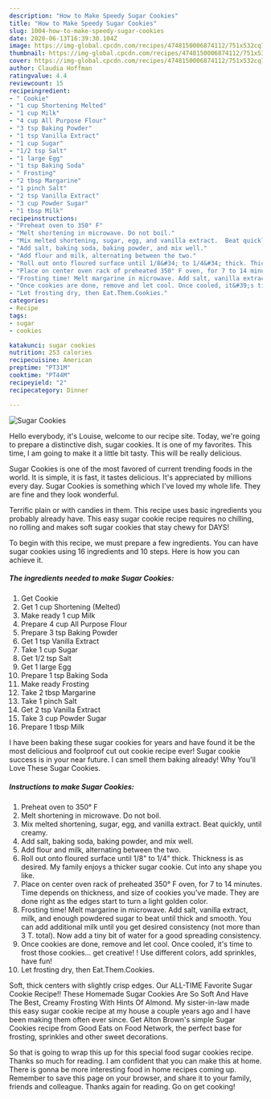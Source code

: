 ```yaml
---
description: "How to Make Speedy Sugar Cookies"
title: "How to Make Speedy Sugar Cookies"
slug: 1004-how-to-make-speedy-sugar-cookies
date: 2020-06-13T16:39:30.104Z
image: https://img-global.cpcdn.com/recipes/4748150006874112/751x532cq70/sugar-cookies-recipe-main-photo.jpg
thumbnail: https://img-global.cpcdn.com/recipes/4748150006874112/751x532cq70/sugar-cookies-recipe-main-photo.jpg
cover: https://img-global.cpcdn.com/recipes/4748150006874112/751x532cq70/sugar-cookies-recipe-main-photo.jpg
author: Claudia Hoffman
ratingvalue: 4.4
reviewcount: 15
recipeingredient:
- " Cookie"
- "1 cup Shortening Melted"
- "1 cup Milk"
- "4 cup All Purpose Flour"
- "3 tsp Baking Powder"
- "1 tsp Vanilla Extract"
- "1 cup Sugar"
- "1/2 tsp Salt"
- "1 large Egg"
- "1 tsp Baking Soda"
- " Frosting"
- "2 tbsp Margarine"
- "1 pinch Salt"
- "2 tsp Vanilla Extract"
- "3 cup Powder Sugar"
- "1 tbsp Milk"
recipeinstructions:
- "Preheat oven to 350° F"
- "Melt shortening in microwave. Do not boil."
- "Mix melted shortening, sugar, egg, and vanilla extract.  Beat quickly, until creamy."
- "Add salt, baking soda, baking powder, and mix well."
- "Add flour and milk, alternating between the two."
- "Roll out onto floured surface until 1/8&#34; to 1/4&#34; thick. Thickness is as desired. My family enjoys a thicker sugar cookie. Cut into any shape you like."
- "Place on center oven rack of preheated 350° F oven, for 7 to 14 minutes. Time depends on thickness, and size of cookies you&#39;ve made. They are done right as the edges start to turn a light golden color."
- "Frosting time! Melt margarine in microwave. Add salt, vanilla extract, milk, and enough powdered sugar to beat until thick and smooth. You can add additional milk until you get desired consistency (not more than 3 T. total). Now add a tiny bit of water for a good spreading consistency."
- "Once cookies are done, remove and let cool. Once cooled, it&#39;s time to frost those cookies... get creative! ! Use different colors, add sprinkles, have fun!"
- "Let frosting dry, then Eat.Them.Cookies."
categories:
- Recipe
tags:
- sugar
- cookies

katakunci: sugar cookies 
nutrition: 253 calories
recipecuisine: American
preptime: "PT31M"
cooktime: "PT44M"
recipeyield: "2"
recipecategory: Dinner

---
```



![Sugar Cookies](https://img-global.cpcdn.com/recipes/4748150006874112/751x532cq70/sugar-cookies-recipe-main-photo.jpg)

Hello everybody, it's Louise, welcome to our recipe site. Today, we're going to prepare a distinctive dish, sugar cookies. It is one of my favorites. This time, I am going to make it a little bit tasty. This will be really delicious.

Sugar Cookies is one of the most favored of current trending foods in the world. It is simple, it is fast, it tastes delicious. It's appreciated by millions every day. Sugar Cookies is something which I've loved my whole life. They are fine and they look wonderful.

Terrific plain or with candies in them. This recipe uses basic ingredients you probably already have. This easy sugar cookie recipe requires no chilling, no rolling and makes soft sugar cookies that stay chewy for DAYS!


To begin with this recipe, we must prepare a few ingredients. You can have sugar cookies using 16 ingredients and 10 steps. Here is how you can achieve it.

<!--inarticleads1-->

##### The ingredients needed to make Sugar Cookies:

1. Get  Cookie
1. Get 1 cup Shortening (Melted)
1. Make ready 1 cup Milk
1. Prepare 4 cup All Purpose Flour
1. Prepare 3 tsp Baking Powder
1. Get 1 tsp Vanilla Extract
1. Take 1 cup Sugar
1. Get 1/2 tsp Salt
1. Get 1 large Egg
1. Prepare 1 tsp Baking Soda
1. Make ready  Frosting
1. Take 2 tbsp Margarine
1. Take 1 pinch Salt
1. Get 2 tsp Vanilla Extract
1. Take 3 cup Powder Sugar
1. Prepare 1 tbsp Milk


I have been baking these sugar cookies for years and have found it be the most delicious and foolproof cut out cookie recipe ever! Sugar cookie success is in your near future. I can smell them baking already! Why You&#39;ll Love These Sugar Cookies. 

<!--inarticleads2-->

##### Instructions to make Sugar Cookies:

1. Preheat oven to 350° F
1. Melt shortening in microwave. Do not boil.
1. Mix melted shortening, sugar, egg, and vanilla extract.  Beat quickly, until creamy.
1. Add salt, baking soda, baking powder, and mix well.
1. Add flour and milk, alternating between the two.
1. Roll out onto floured surface until 1/8&#34; to 1/4&#34; thick. Thickness is as desired. My family enjoys a thicker sugar cookie. Cut into any shape you like.
1. Place on center oven rack of preheated 350° F oven, for 7 to 14 minutes. Time depends on thickness, and size of cookies you&#39;ve made. They are done right as the edges start to turn a light golden color.
1. Frosting time! Melt margarine in microwave. Add salt, vanilla extract, milk, and enough powdered sugar to beat until thick and smooth. You can add additional milk until you get desired consistency (not more than 3 T. total). Now add a tiny bit of water for a good spreading consistency.
1. Once cookies are done, remove and let cool. Once cooled, it&#39;s time to frost those cookies... get creative! ! Use different colors, add sprinkles, have fun!
1. Let frosting dry, then Eat.Them.Cookies.


Soft, thick centers with slightly crisp edges. Our ALL-TIME Favorite Sugar Cookie Recipe!! These Homemade Sugar Cookies Are So Soft And Have The Best, Creamy Frosting With Hints Of Almond. My sister-in-law made this easy sugar cookie recipe at my house a couple years ago and I have been making them often ever since. Get Alton Brown&#39;s simple Sugar Cookies recipe from Good Eats on Food Network, the perfect base for frosting, sprinkles and other sweet decorations. 

So that is going to wrap this up for this special food sugar cookies recipe. Thanks so much for reading. I am confident that you can make this at home. There is gonna be more interesting food in home recipes coming up. Remember to save this page on your browser, and share it to your family, friends and colleague. Thanks again for reading. Go on get cooking!
